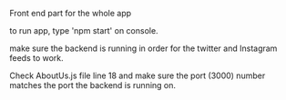 Front end part for the whole app

to run app, type 'npm start' on console.

make sure the backend is running in order for the twitter and Instagram feeds to work.

Check AboutUs.js file line 18 and make sure the port (3000) number matches the port
the backend is running on.
